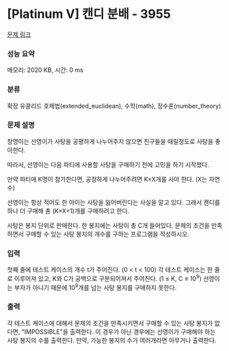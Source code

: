 # [Platinum V] 캔디 분배 - 3955 

[문제 링크](https://www.acmicpc.net/problem/3955) 

### 성능 요약

메모리: 2020 KB, 시간: 0 ms

### 분류

확장 유클리드 호제법(extended_euclidean), 수학(math), 정수론(number_theory)

### 문제 설명

<p>창영이는 선영이가 사탕을 공평하게 나누어주지 않으면 친구들을 때릴정도로 사탕을 좋아한다.</p>

<p>따라서, 선영이는 다음 파티에 사용할 사탕을 구매하기 전에 고민을 하기 시작했다.</p>

<p>만약 파티에 K명이 참가한다면, 공정하게 나누어주려면 K×X개를 사야 한다. (X는 자연수) </p>

<p>선영이는 항상 적어도 한 아이는 사탕을 잃어버린다는 사실을 알고 있다. 그래서 캔디를 하나 더 구매해 총 (K×X+1)개를 구매하려고 한다.</p>

<p>사탕은 봉지 단위로 판매한다. 한 봉지에는 사탕이 총 C개 들어있다. 문제의 조건을 만족하면서 구매할 수 있는 사탕 봉지의 개수를 구하는 프로그램을 작성하시오.</p>

### 입력 

 <p>첫째 줄에 테스트 케이스의 개수 t가 주어진다. (0 < t < 100) 각 테스트 케이스는 한 줄로 이루어져 있고, K와 C가 공백으로 구분되어져서 주어진다. (1 ≤ K, C ≤ 10<sup>9</sup>) 선영이는 부자가 아니기 때문에 10<sup>9</sup>개를 넘는 사탕 봉지를 구매하지 못한다.</p>

### 출력 

 <p>각 테스트 케이스에 대해서 문제의 조건을 만족시키면서 구매할 수 있는 사탕 봉지가 없다면, "IMPOSSIBLE"을 출력한다. 이 경우가 아닌 경우에는 선영이가 구매해야 하는 사탕 봉지의 수를 출력한다. 만약, 가능한 봉지의 수가 여러개라면 아무거나 출력한다.</p>

